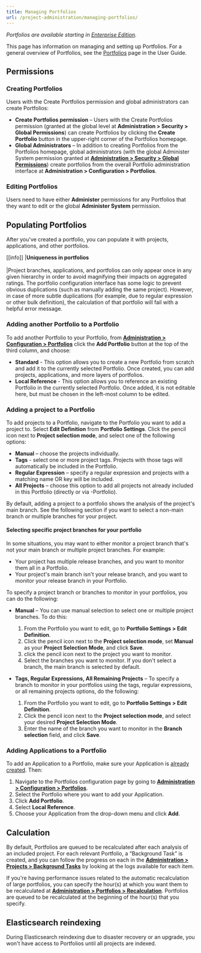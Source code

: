 ```yaml
---
title: Managing Portfolios
url: /project-administration/managing-portfolios/
---
```


*Portfolios are available starting in [Enterprise Edition](https://redirect.sonarsource.com/editions/enterprise.html).*

This page has information on managing and setting up Portfolios. For a general overview of Portfolios, see the [Portfolios](/user-guide/portfolios/) page in the User Guide.

## Permissions

### Creating Portfolios
Users with the Create Portfolios permission and global administrators can create Portfolios:

* **Create Portfolios permission** – Users with the Create Portfolios permission (granted at the global level at **Administration > Security > Global Permissions**) can create Portfolios by clicking the **Create Portfolio** button in the upper-right corner of the Portfolios homepage.
* **Global Administrators** – In addition to creating Portfolios from the Portfolios homepage, global administrators (with the global Administer System permission granted at [**Administration > Security > Global Permissions**](/#sonarqube-admin#/admin/permissions)) create portfolios from the overall Portfolio administration interface at **Administration > Configuration > Portfolios**.

### Editing Portfolios
Users need to have either **Administer** permissions for any Portfolios that they want to edit or the global **Administer System** permission.

## Populating Portfolios
After you've created a portfolio, you can populate it with projects, applications, and other portfolios.

[[info]]
|**Uniqueness in portfolios**<br/><br/>
|Project branches, applications, and portfolios can only appear once in any given hierarchy in order to avoid magnifying their impacts on aggregated ratings. The portfolio configuration interface has some logic to prevent obvious duplications (such as manually adding the same project). However, in case of more subtle duplications (for example, due to regular expression or other bulk definition), the calculation of that portfolio will fail with a helpful error message.

### Adding another Portfolio to a Portfolio
To add another Portfolio to your Portfolio, from **[Administration > Configuration > Portfolios](/#sonarqube-admin#/admin/extension/governance/views_console)** click the **Add Portfolio** button at the top of the third column, and choose:

* **Standard** - This option allows you to create a new Portfolio from scratch and add it to the currently selected Portfolio. Once created, you can add projects, applications, and more layers of portfolios.
* **Local Reference** - This option allows you to reference an existing Portfolio in the currently selected Portfolio. Once added, it is not editable here, but must be chosen in the left-most column to be edited.

### Adding a project to a Portfolio
To add projects to a Portfolio, navigate to the Portfolio you want to add a project to. Select **Edit Definition** from **Portfolio Settings**. Click the pencil icon next to **Project selection mode**, and select one of the following options:

* **Manual** – choose the projects individually.
* **Tags** - select one or more project tags. Projects with those tags will automatically be included in the Portfolio.
* **Regular Expression** – specify a regular expression and projects with a matching name OR key will be included.
* **All Projects** – choose this option to add all projects not already included in this Portfolio (directly or via  -Portfolio).

By default, adding a project to a portfolio shows the analysis of the project's main branch. See the following section if you want to select a non-main branch or multiple branches for your project.

#### **Selecting specific project branches for your portfolio**
In some situations, you may want to either monitor a project branch that's not your main branch or multiple project branches. For example:

* Your project has multiple release branches, and you want to monitor them all in a Portfolio.
* Your project's main branch isn't your release branch, and you want to monitor your release branch in your Portfolio.

To specify a project branch or branches to monitor in your portfolios, you can do the following:

* **Manual** – You can use manual selection to select one or multiple project branches. To do this: 
   1. From the Portfolio you want to edit, go to **Portfolio Settings > Edit Definition**.
   2. Click the pencil icon next to the **Project selection mode**, set **Manual** as your **Project Selection Mode**, and click **Save**.
   3. click the pencil icon next to the project you want to monitor. 
   4. Select the branches you want to monitor. If you don't select a branch, the main branch is selected by default.
   
* **Tags, Regular Expressions, All Remaining Projects** – To specify a branch to monitor in your portfolios using the tags, regular expressions, or all remaining projects options, do the following:
   1. From the Portfolio you want to edit, go to **Portfolio Settings > Edit Definition**. 
   2. Click the pencil icon next to the **Project selection mode**, and select your desired **Project Selection Mode**.
   3. Enter the name of the branch you want to monitor in the **Branch selection** field, and click **Save**.

### Adding Applications to a Portfolio
To add an Application to a Portfolio, make sure your Application is [already created](/user-guide/applications/). Then:

1. Navigate to the Portfolios configuration page by going to **[Administration > Configuration > Portfolios](/#sonarqube-admint#/admin/extension/governance/views_console/)**.
2. Select the Portfolio where you want to add your Application.
3. Click **Add Portfolio**.
4. Select **Local Reference**.
5. Choose your Application from the drop-down menu and click **Add**.

## Calculation
By default, Portfolios are queued to be recalculated after each analysis of an included project. For each relevant Portfolio, a “Background Task” is created, and you can follow the progress on each in the **[Administration > Projects > Background Tasks](/#sonarqube-admin#/admin/background_tasks)** by looking at the logs available for each item.

If you're having performance issues related to the automatic recalculation of large portfolios, you can specify the hour(s) at which you want them to be recalculated at **[Administration > Portfolios > Recalculation](/#sonarqube-admin#/admin/settings?category=portfolios)**. Portfolios are queued to be recalculated at the beginning of the hour(s) that you specify.

## Elasticsearch reindexing
During Elasticsearch reindexing due to disaster recovery or an upgrade, you won't have access to Portfolios until all projects are indexed.
